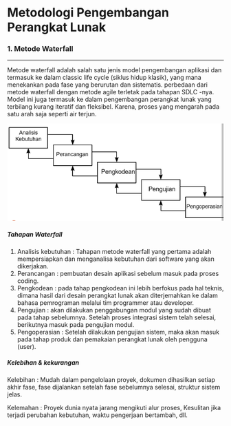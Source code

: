 # Metodologi Pengembangan Perangkat Lunak

### 1. Metode Waterfall
---
Metode waterfall adalah salah satu jenis model pengembangan aplikasi dan termasuk ke dalam classic life cycle (siklus hidup klasik), yang mana menekankan pada fase yang berurutan dan sistematis. perbedaan dari metode waterfall dengan metode agile terletak pada tahapan SDLC -nya. Model ini juga termasuk ke dalam pengembangan perangkat lunak yang terbilang kurang iteratif dan fleksibel. Karena, proses yang mengarah pada satu arah saja seperti air terjun.

<img src="image/waterfall.PNG">

##### Tahapan Waterfall
1. Analisis kebutuhan : Tahapan metode waterfall yang pertama adalah mempersiapkan dan menganalisa kebutuhan dari software yang akan dikerjakan.
2. Perancangan : pembuatan desain aplikasi sebelum masuk pada proses coding.
3. Pengkodean : pada tahap pengkodean ini lebih berfokus pada hal teknis, dimana hasil dari desain perangkat lunak akan diterjemahkan ke dalam bahasa pemrograman melalui tim programmer atau developer. 
4. Pengujian : akan dilakukan penggabungan modul yang sudah dibuat pada tahap sebelumnya. Setelah proses integrasi sistem telah selesai, berikutnya masuk pada pengujian modul.
5. Pengoperasian : Setelah dilakukan pengujian sistem, maka akan masuk pada tahap produk dan pemakaian perangkat lunak oleh pengguna (user).

##### Kelebihan & kekurangan
Kelebihan : Mudah dalam pengelolaan proyek, dokumen dihasilkan setiap akhir fase, fase dijalankan setelah fase sebelumnya selesai, struktur sistem jelas.

Kelemahan : Proyek dunia nyata jarang mengikuti alur proses, Kesulitan jika terjadi perubahan kebutuhan, waktu pengerjaan bertambah, dll.

